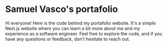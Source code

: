 # Samuel Vasco's portafolio

Hi everyone! Here is the code behind my portafolio website. It's a simple Next.js website where you can learn a bit more about me and my experience as a software engineer. Feel free to explore the code, and if you have any questions or feedback, don’t hesitate to reach out.
